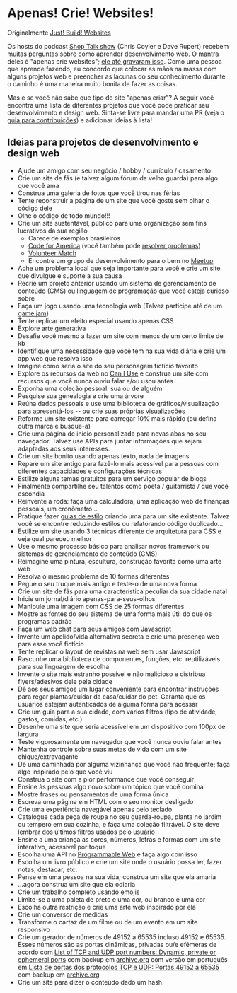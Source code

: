 # Apenas! Crie! Websites!

Originalmente [Just! Build! Websites](https://github.com/melanierichards/just-build-websites)

Os hosts do podcast [Shop Talk show](http://shoptalkshow.com/) (Chris Coyier e Dave Rupert) recebem muitas perguntas sobre como aprender desenvolvimento web. O mantra deles é "apenas crie websites"; [ele até gravaram isso](http://shoptalkshow.com/mantra/). Como uma pessoa que aprende fazendo, eu concordo que colocar as mãos na massa com alguns projetos web e preencher as lacunas do seu conhecimento durante o caminho é uma maneira muito bonita de fazer as coisas.

Mas e se você não sabe que tipo de site "apenas criar"? A seguir você encontra uma lista de diferentes projetos que você pode praticar seu desenvolvimento e design web. Sinta-se livre para mandar uma PR (veja o [guia para contribuições](CONTRIBUTING.md)) e adicionar ideias à lista!

## Ideias para projetos de desenvolvimento e design web

* Ajude um amigo com seu negócio / hobby / currículo / casamento
* Crie um site de fãs (e talvez algum fórum da velha guarda) para algo que você ama
* Construa uma galeria de fotos que você tirou nas férias
* Tente reconstruir a página de um site que você goste sem olhar o código dele
* Olhe o código de todo mundo!!!
* Crie um site sustentável, público para uma organização sem fins lucrativos da sua região
  * Carece de exemplos brasileiros
  * [Code for America](http://www.codeforamerica.org/) (você também pode [resolver problemas](https://www.codeforamerica.org/geeks/civicissues))
  * [Volunteer Match](https://www.volunteermatch.org/)
  * Encontre um grupo de desenvolvimento para o bem no [Meetup](http://meetup.com)
* Ache um problema local que seja importante para você e crie um site que divulgue e suporte a sua causa
* Recrie um projeto anterior usando um sistema de gerenciamento de conteúdo (CMS) ou linguagem de programação que você esteja curioso sobre
* Faça um jogo usando uma tecnologia web (Talvez participe até de um [game jam](http://www.indiegamejams.com/))
* Tente replicar um efeito especial usando apenas CSS
* Explore arte generativa
* Desafie você mesmo a fazer um site com menos de um certo limite de kb
* Identifique uma necessidade que você tem na sua vida diária e crie um app web que resolva isso
* Imagine como seria o site do seu personagem fictício favorito
* Explore os recursos da web no [Can I Use](http://caniuse.com/) e construa um site com recursos que você nunca ouviu falar e/ou usou antes
* Exponha uma coleção pessoal: sua ou de alguém
* Pesquise sua genealogia e crie uma árvore
* Reúna dados pessoais e use uma biblioteca de gráficos/visualização para apresentá-los -- ou crie suas próprias visualizações
* Reforme um site existente para carregar 10% mais rápido (ou defina outra marca e busque-a)
* Crie uma página de início personalizada para novas abas no seu navegador. Talvez use APIs para juntar informações que sejam adaptadas aos seus interesses.
* Crie um site bonito usando apenas texto, nada de imagens
* Repare um site antigo para fazê-lo mais acessível para pessoas com diferentes capacidades e configurações técnicas
* Estilize alguns temas gratuitos para um serviço popular de blogs
* Finalmente compartilhe seu talentos como poeta / guitarrista / que você escondia
* Reinvente a roda: faça uma calculadora, uma aplicação web de finanças pessoais, um cronômetro...
* Pratique fazer [guias de estilo](http://styleguides.io/examples.html) criando uma para um site existente. Talvez você se encontre reduzindo estilos ou refatorando código duplicado...
* Estilize um site usando 3 técnicas diferente de arquitetura para CSS e veja qual pareceu melhor
* Use o mesmo processo básico para analisar novos framework ou sistemas de gerenciamento de conteúdo (CMS)
* Reimagine uma pintura, escultura, construção favorita como uma arte web
* Resolva o mesmo problema de 10 formas diferentes
* Pegue o seu truque mais antigo e teste-o de uma nova forma
* Crie um site de fãs para uma característica peculiar da sua cidade natal
* Inicie um jornal/diário apenas-para-seus-olhos
* Manipule uma imagem com CSS de 25 formas diferentes
* Mostre as fontes do seu sistema de uma forma mais útil do que os programas padrão
* Faça um web chat para seus amigos com Javascript
* Invente um apelido/vida alternativa secreta e crie uma presença web para esse você fictício
* Tente replicar o layout de revistas na web sem usar Javascript
* Rascunhe uma biblioteca de componentes, funções, etc. reutilizáveis para sua linguagem de escolha
* Invente o site mais estranho possível e não malicioso e distribua flyers/adesivos dele pela cidade
* Dê aos seus amigos um lugar conveniente para encontrar instruções para regar plantas/cuidar da casa/cuidar do pet. Garanta que os usuários estejam autenticados de alguma forma para acessar
* Crie um guia para a sua cidade, com vários filtros (tipo de atividade, gastos, comidas, etc.)
* Desenhe uma site que seria acessível em um dispositivo com 100px de largura
* Teste vigorosamente um navegador que você nunca ouviu falar antes
* Mantenha controle sobre suas metas de vida com um site chique/extravagante
* Dê uma caminhada por alguma vizinhança que você não frequente; faça algo inspirado pelo que você viu
* Construa o site com a pior performance que você conseguir
* Ensine às pessoas algo novo sobre um tópico que você domina
* Mostre frases ou pensamentos de uma forma única
* Escreva uma página em HTML com o seu monitor desligado
* Crie uma experiência navegável apenas pelo teclado
* Catalogue cada peça de roupa no seu guarda-roupa, planta no jardim ou tempero em sua cozinha, e faça uma coleção filtrável. O site deve lembrar dos últimos filtros usados pelo usuário
* Ensine a uma criança as cores, números, letras e formas com um site interativo, acessível por toque
* Escolha uma API no [Programmable Web](http://www.programmableweb.com/apis/directory) e faça algo com isso
* Escolha um livro público e crie um site onde o usuário possa ler, fazer notas, destacar, etc.
* Pense em uma pessoa na sua vida; construa um site que ela amaria
* ...agora construa um site que ela odiaria
* Crie um trabalho completo usando emojis
* Limite-se a uma paleta de preto e uma cor, ou branco e uma cor
* Escolha outra restrição e crie uma arte web inspirado por ela
* Crie um conversor de medidas
* Transforme o cartaz de um filme ou de um evento em um site responsivo
* Crie um gerador de números de 49152 a 65535 incluso 49152 e 65535.
Esses números são as portas dinâmicas, privadas ou/e efêmeras de acordo com
[List of TCP and UDP port numbers: Dynamic, private or ephemeral ports](https://en.wikipedia.org/w/index.php?title=List_of_TCP_and_UDP_port_numbers&oldid=981997635#Dynamic,_private_or_ephemeral_ports)
com backup em [archive.org](https://web.archive.org/web/20200929051325/https://en.wikipedia.org/wiki/List_of_TCP_and_UDP_port_numbers#Dynamic,_private_or_ephemeral_ports)
com versão em português em [Lista de portas dos protocolos TCP e UDP: Portas 49152 a 65535](https://pt.wikipedia.org/wiki/Lista_de_portas_dos_protocolos_TCP_e_UDP#Portas_49152_a_65535)
com backup em [archive.org](https://web.archive.org/web/20200803184859/https://pt.wikipedia.org/wiki/Lista_de_portas_dos_protocolos_TCP_e_UDP#Portas_49152_a_65535)
* Crie um site para dizer o conteúdo dado um hash.
